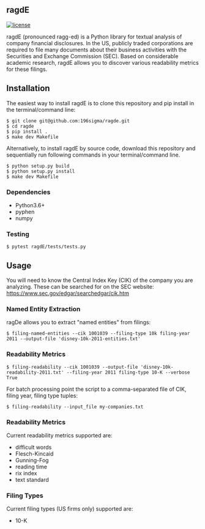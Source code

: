 ## ragdE

[![license](https://img.shields.io/github/license/mashape/apistatus.svg?maxAge=2592000)](https://github.com/196sigma/ragde/blob/master/LICENSE.md)

ragdE (pronounced ragg-ed) is a Python library for textual analysis of company financial disclosures. In the US, publicly traded corporations are required to file many documents about their business activities with the Securities and Exchange Commission (SEC). Based on considerable academic research, ragdE allows you to discover various readability metrics for these filings.

## Installation

The easiest way to install ragdE is to clone this repository and pip install in the terminal/command line:

```
$ git clone git@github.com:196sigma/ragde.git
$ cd ragde
$ pip install .
$ make dev Makefile
```

Alternatively, to install ragdE by source code, download this repository and sequentially run following commands in your terminal/command line.

```
$ python setup.py build
$ python setup.py install
$ make dev Makefile
```

### Dependencies
* Python3.6+
* pyphen
* numpy

### Testing

```
$ pytest ragdE/tests/tests.py
```

## Usage
You will need to know the Central Index Key (CIK) of the company you are analyzing. These can be searched for on the SEC website: https://www.sec.gov/edgar/searchedgar/cik.htm

### Named Entity Extraction

ragDe allows you to extract "named entities" from filings:

```
$ filing-named-entities --cik 1001039 --filing-type 10k filing-year 2011 --output-file 'disney-10k-2011-entities.txt'
```

### Readability Metrics
```
$ filing-readability --cik 1001039 --output-file 'disney-10k-readability-2011.txt' --filing-year 2011 filing-type 10-K --verbose True
```

For batch processing point the script to a comma-separated file of CIK, filing year, filing type tuples:

```
$ filing-readability --input_file my-companies.txt
```

### Readability Metrics
Current readability metrics supported are:

* difficult words
* Flesch-Kincaid
* Gunning-Fog
* reading time
* rix index
* text standard

### Filing Types
Current filing types (US firms only) supported are:

* 10-K